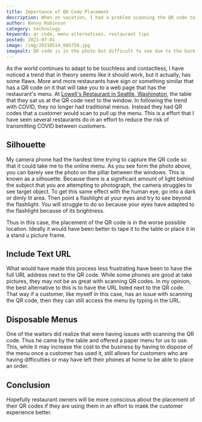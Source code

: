 ```yaml
---
title: Importance of QR Code Placement
description: When on vacation, I had a problem scanning the QR code to pull up the restaurant's menu.
author: Kenny Robinson
category: technology
keywords: qr code, menu alternatives, restaurant tips
posted: 2021-07-01
image: /img/20210514_085750.jpg
imagealt: QR code is in the photo but difficult to see due to the back light
---
```


As the world continues to adapt to be touchless and contactless, I have noticed a trend that in theory
seems like it should work, but it actually, has some flaws. More and more restaurants have sign or something 
similar that has a QR code on it that will take you to a web page that has the restaurant's menu. At
<a href="http://eatatlowells.com/" target="_blank">Lowell's Restaurant in Seattle, Washington</a>, 
the table that they sat us at the QR code next to the window. In 
following the trend with COVID, they no longer had traditional menus. Instead they had QR codes that 
a customer would scan to pull up the menu. This is a effort that I have seen several restaurants do in an 
effort to reduce the risk of transmitting COVID between customers.

## Silhouette

My camera phone had the hardest time trying to capture the QR code so that it could take me to the online 
menu. As you see form the photo above, you can barely see the photo on the pillar between the windows. 
This is known as a silhouette. Because there is a significant amount of light behind the subject that 
you are attempting to photograph, the camera struggles to see target object. To get this same effect
with the human eye, go into a dark or dimly lit area. Then point a flashlight at your eyes and try to see
beyond the flashlight. You will struggle to do so because your eyes have adapted to the flashlight because 
of its brightness.

Thus in this case, the placement of the QR code is in the worse possible location. Ideally it would have been 
better to tape it to the table or place it in a stand u picture frame.

## Include Text URL

What would have made this process less frustrating have been to have the full URL address next to the 
QR code. While some phones are good at take pictures, they may not be as great with scanning QR codes. 
In my opinion, the best alternative to this is to have the URL listed next to the QR code. That way if 
a customer, like myself in this case, has an issue with scanning the QR code, then they can still access
the menu by typing in the URL.

## Disposable Menus

One of the waiters did realize that were having issues with scanning the QR code. Thus he came by the table 
and offered a paper menu for us to use. This, while it may increase the cost to the business by having 
to dispose of the menu once a customer has used it, still allows for customers who are having difficulties
or may have left their phones at home to be able to place an order.

## Conclusion

Hopefully restaurant owners will be more conscious about the placement of their QR codes if they are using 
them in an effort to maek the customer experience better.
